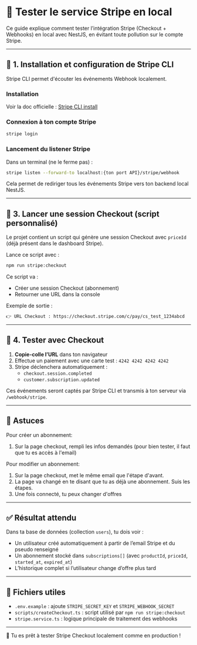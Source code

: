 # 🚪 Tester le service Stripe en local

Ce guide explique comment tester l’intégration Stripe (Checkout + Webhooks) en local avec NestJS, en évitant toute pollution sur le compte Stripe.

---

## 🔧 1. Installation et configuration de Stripe CLI

Stripe CLI permet d'écouter les événements Webhook localement.

### Installation

Voir la doc officielle : [Stripe CLI install](https://stripe.com/docs/stripe-cli#install)

### Connexion à ton compte Stripe

```bash
stripe login
```

### Lancement du listener Stripe

Dans un terminal (ne le ferme pas) :

```bash
stripe listen --forward-to localhost:{ton port API}/stripe/webhook
```

Cela permet de rediriger tous les événements Stripe vers ton backend local NestJS.

---

## 🚀 3. Lancer une session Checkout (script personnalisé)

Le projet contient un script qui génère une session Checkout avec `priceId` (déjà présent dans le dashboard Stripe).

Lance ce script avec :

```bash
npm run stripe:checkout
```

Ce script va :

- Créer une session Checkout (abonnement)
- Retourner une URL dans la console

Exemple de sortie :

```bash
👉 URL Checkout : https://checkout.stripe.com/c/pay/cs_test_1234abcd
```

---

## 🥺 4. Tester avec Checkout

1. **Copie-colle l’URL** dans ton navigateur
2. Effectue un paiement avec une carte test : `4242 4242 4242 4242`
3. Stripe déclenchera automatiquement :
   - `checkout.session.completed`
   - `customer.subscription.updated`

Ces événements seront captés par Stripe CLI et transmis à ton serveur via `/webhook/stripe`.

---

## 🧰 Astuces

Pour créer un abonnement: 
1. Sur la page checkout, rempli les infos demandés (pour bien tester, il faut que tu es accès à l'email)

Pour modifier un abonnement:
1. Sur la page checkout, met le même email que l'étape d'avant.
2. La page va changé en te disant que tu as déjà une abonnement. Suis les étapes.
3. Une fois connecté, tu peux changer d'offres

---

## ✅ Résultat attendu

Dans ta base de données (collection `users`), tu dois voir :

- Un utilisateur créé automatiquement à partir de l’email Stripe et du pseudo renseigné
- Un abonnement stocké dans `subscriptions[]` (avec `productId`, `priceId`, `started_at`, `expired_at`)
- L’historique complet si l’utilisateur change d’offre plus tard

---

## 📁 Fichiers utiles

- `.env.example` : ajoute `STRIPE_SECRET_KEY` et `STRIPE_WEBHOOK_SECRET`
- `scripts/createCheckout.ts` : script utilisé par `npm run stripe:checkout`
- `stripe.service.ts` : logique principale de traitement des webhooks

---

🎉 Tu es prêt à tester Stripe Checkout localement comme en production !

